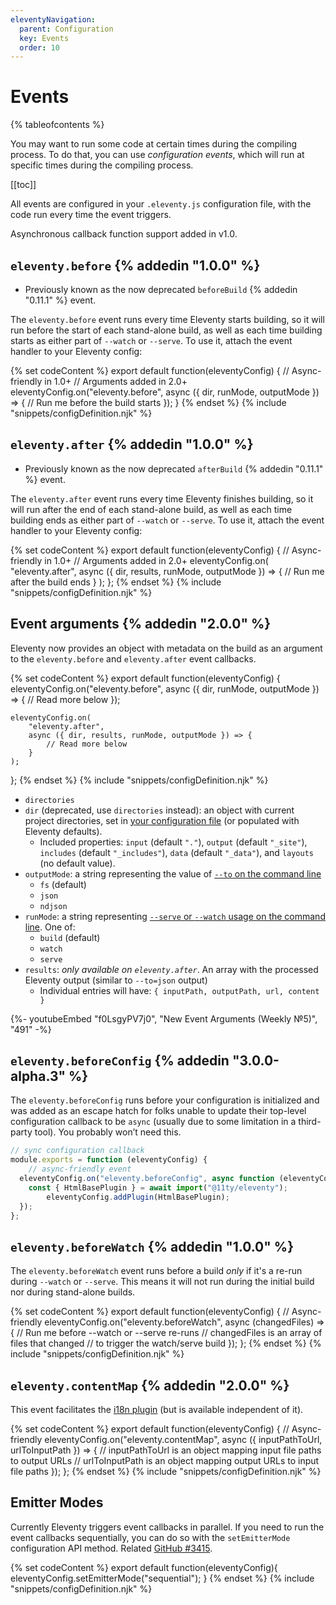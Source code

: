 ```yaml
---
eleventyNavigation:
  parent: Configuration
  key: Events
  order: 10
---
```


# Events

{% tableofcontents %}

You may want to run some code at certain times during the compiling process. To do that, you can use _configuration events_, which will run at specific times during the compiling process.

[[toc]]

All events are configured in your `.eleventy.js` configuration file, with the code run every time the event triggers.

Asynchronous callback function support added in v1.0.

## `eleventy.before` {% addedin "1.0.0" %}

- Previously known as the now deprecated `beforeBuild` {% addedin "0.11.1" %} event.

The `eleventy.before` event runs every time Eleventy starts building, so it will run before the start of each stand-alone build, as well as each time building starts as either part of `--watch` or `--serve`. To use it, attach the event handler to your Eleventy config:

{% set codeContent %}
export default function(eleventyConfig) {
	// Async-friendly in 1.0+
	// Arguments added in 2.0+
	eleventyConfig.on("eleventy.before", async ({ dir, runMode, outputMode }) => {
		// Run me before the build starts
	});
}
{% endset %}
{% include "snippets/configDefinition.njk" %}

## `eleventy.after` {% addedin "1.0.0" %}

- Previously known as the now deprecated `afterBuild` {% addedin "0.11.1" %} event.

The `eleventy.after` event runs every time Eleventy finishes building, so it will run after the end of each stand-alone build, as well as each time building ends as either part of `--watch` or `--serve`. To use it, attach the event handler to your Eleventy config:

{% set codeContent %}
export default function(eleventyConfig) {
	// Async-friendly in 1.0+
	// Arguments added in 2.0+
	eleventyConfig.on(
		"eleventy.after",
		async ({ dir, results, runMode, outputMode }) => {
			// Run me after the build ends
		}
	);
};
{% endset %}
{% include "snippets/configDefinition.njk" %}

## Event arguments {% addedin "2.0.0" %}

Eleventy now provides an object with metadata on the build as an argument to the `eleventy.before` and `eleventy.after` event callbacks.

{% set codeContent %}
export default function(eleventyConfig) {
	eleventyConfig.on("eleventy.before", async ({ dir, runMode, outputMode }) => {
		// Read more below
	});

	eleventyConfig.on(
		"eleventy.after",
		async ({ dir, results, runMode, outputMode }) => {
			// Read more below
		}
	);
};
{% endset %}
{% include "snippets/configDefinition.njk" %}

- `directories`
- `dir` (deprecated, use `directories` instead): an object with current project directories, set in [your configuration file](/docs/config/#input-directory) (or populated with Eleventy defaults).
	- Included properties: `input` (default `"."`), `output` (default `"_site"`), `includes` (default `"_includes"`), `data` (default `"_data"`), and `layouts` (no default value).
- `outputMode`: a string representing the value of [`--to` on the command line](/docs/usage/#to-can-output-json)
  - `fs` (default)
  - `json`
  - `ndjson`
- `runMode`: a string representing [`--serve` or `--watch` usage on the command line](/docs/usage/#re-run-eleventy-when-you-save). One of:
  - `build` (default)
  - `watch`
  - `serve`
- `results`: _only available on `eleventy.after`_. An array with the processed Eleventy output (similar to `--to=json` output)
  - Individual entries will have: `{ inputPath, outputPath, url, content }`

<div class="youtube-related">
  {%- youtubeEmbed "f0LsgyPV7j0", "New Event Arguments (Weekly №5)", "491" -%}
</div>

## `eleventy.beforeConfig` {% addedin "3.0.0-alpha.3" %}

The `eleventy.beforeConfig` runs before your configuration is initialized and was added as an escape hatch for folks unable to update their top-level configuration callback to be `async` (usually due to some limitation in a third-party tool). You probably won’t need this.

```js
// sync configuration callback
module.exports = function (eleventyConfig) {
	// async-friendly event
  eleventyConfig.on("eleventy.beforeConfig", async function (eleventyConfig) {
    const { HtmlBasePlugin } = await import("@11ty/eleventy");
		eleventyConfig.addPlugin(HtmlBasePlugin);
  });
};
```

## `eleventy.beforeWatch` {% addedin "1.0.0" %}

The `eleventy.beforeWatch` event runs before a build _only_ if it's a re-run during `--watch` or `--serve`. This means it will not run during the initial build nor during stand-alone builds.

{% set codeContent %}
export default function(eleventyConfig) {
	// Async-friendly
	eleventyConfig.on("eleventy.beforeWatch", async (changedFiles) => {
		// Run me before --watch or --serve re-runs
		// changedFiles is an array of files that changed
		// to trigger the watch/serve build
	});
};
{% endset %}
{% include "snippets/configDefinition.njk" %}

## `eleventy.contentMap` {% addedin "2.0.0" %}

This event facilitates the [i18n plugin](/docs/plugins/i18n/) (but is available independent of it).

{% set codeContent %}
export default function(eleventyConfig) {
	// Async-friendly
	eleventyConfig.on("eleventy.contentMap", async ({ inputPathToUrl, urlToInputPath }) => {
		// inputPathToUrl is an object mapping input file paths to output URLs
		// urlToInputPath is an object mapping output URLs to input file paths
	});
};
{% endset %}
{% include "snippets/configDefinition.njk" %}

## Emitter Modes

Currently Eleventy triggers event callbacks in parallel. If you need to run the event callbacks sequentially, you can do so with the `setEmitterMode` configuration API method. Related [GitHub #3415](https://github.com/11ty/eleventy/issues/3415).

{% set codeContent %}
export default function(eleventyConfig){
	eleventyConfig.setEmitterMode("sequential");
}
{% endset %}
{% include "snippets/configDefinition.njk" %}